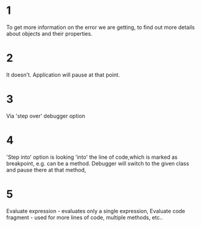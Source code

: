 # 1
To get more information on the error we are getting,
 to find out more details about objects and their properties.

# 2
It doesn't. Application will pause at that point.

# 3
Via 'step over' debugger option 


# 4
'Step into' option is looking 'into' the line of code,which
is marked as breakpoint, e.g. can be a method. Debugger will switch
to the given class and pause there at that method, 

# 5
Evaluate expression - evaluates only a single expression,
Evaluate code fragment - used for more lines of code, multiple
methods, etc..

#